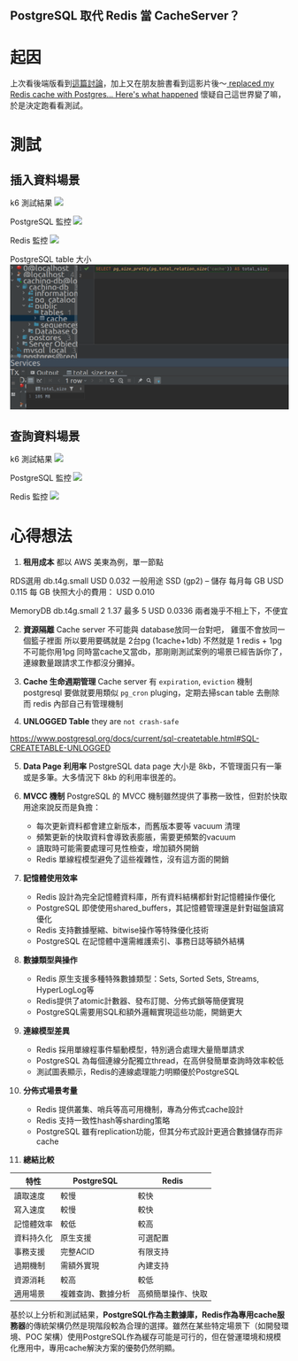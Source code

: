 PostgreSQL 取代 Redis 當 CacheServer？
---

# 起因
上次看後端版看到[這篇討論](https://www.facebook.com/groups/backendtw/posts/3600523966748120)，加上又在朋友臉書看到這影片後～[ replaced my Redis cache with Postgres... Here's what happened](https://youtu.be/KWaShWxJzxQ?si=TaK7969JMoCJdZhm)
懷疑自己這世界變了嘛，於是決定跑看看測試。

# 測試
## 插入資料場景

k6 測試結果
![](/images/insert_benchmark.bmp)

PostgreSQL 監控
![](/images/insert_pg_monitor.bmp)

Redis 監控
![](/images/insert_redis_monitor.bmp)

PostgreSQL table 大小
![](/images/pg_table_size.bmp)

## 查詢資料場景

k6 測試結果
![](/images/query_benchmark.bmp)

PostgreSQL 監控
![](/images/query_pg_monitor.bmp)

Redis 監控
![](/images/query_redis_monitor.bmp)

# 心得想法

1. **租用成本**
都以 AWS 美東為例，單一節點

RDS選用 db.t4g.small USD 0.032
一般用途 SSD (gp2) – 儲存 每月每 GB USD 0.115
每 GB 快照大小的費用： USD 0.010

MemoryDB db.t4g.small 2 1.37 最多 5 USD 0.0336
兩者幾乎不相上下，不便宜

2. **資源隔離**
Cache server 不可能與 database放同一台對吧，
雞蛋不會放同一個籃子裡面
所以要用要碼就是 2台pg (1cache+1db)
不然就是 1 redis + 1pg
不可能你用1pg 同時當cache又當db，那剛剛測試案例的場景已經告訴你了，連線數量跟請求工作都沒分攤掉。

3. **Cache 生命週期管理**
Cache server 有 `expiration`, `eviction` 機制
postgresql 要做就要用類似 `pg_cron` pluging，定期去掃scan table 去刪除
而 redis 內部自己有管理機制

4. **UNLOGGED Table**
they are `not crash-safe`

https://www.postgresql.org/docs/current/sql-createtable.html#SQL-CREATETABLE-UNLOGGED

5. **Data Page 利用率**
PostgreSQL data page 大小是 8kb，不管理面只有一筆或是多筆。大多情況下 8kb 的利用率很差的。

6. **MVCC 機制**
PostgreSQL 的 MVCC 機制雖然提供了事務一致性，但對於快取用途來說反而是負擔：
   - 每次更新資料都會建立新版本，而舊版本要等 vacuum 清理
   - 頻繁更新的快取資料會導致表膨脹，需要更頻繁的vacuum
   - 讀取時可能需要處理可見性檢查，增加額外開銷
   - Redis 單線程模型避免了這些複雜性，沒有這方面的開銷

1. **記憶體使用效率**
   - Redis 設計為完全記憶體資料庫，所有資料結構都針對記憶體操作優化
   - PostgreSQL 即使使用shared_buffers，其記憶體管理還是針對磁盤讀寫優化
   - Redis 支持數據壓縮、bitwise操作等特殊優化技術
   - PostgreSQL 在記憶體中還需維護索引、事務日誌等額外結構

2. **數據類型與操作**
   - Redis 原生支援多種特殊數據類型：Sets, Sorted Sets, Streams, HyperLogLog等
   - Redis提供了atomic計數器、發布訂閱、分佈式鎖等簡便實現
   - PostgreSQL需要用SQL和額外邏輯實現這些功能，開銷更大

3. **連線模型差異**
   - Redis 採用單線程事件驅動模型，特別適合處理大量簡單請求
   - PostgreSQL 為每個連線分配獨立thread，在高併發簡單查詢時效率較低
   - 測試圖表顯示，Redis的連線處理能力明顯優於PostgreSQL

4.  **分佈式場景考量**
    - Redis 提供叢集、哨兵等高可用機制，專為分佈式cache設計
    - Redis 支持一致性hash等sharding策略
    - PostgreSQL 雖有replication功能，但其分布式設計更適合數據儲存而非cache

5.  **總結比較**

| 特性 | PostgreSQL | Redis |
|------|------------|-------|
| 讀取速度 | 較慢 | 較快 |
| 寫入速度 | 較慢 | 較快 |
| 記憶體效率 | 較低 | 較高 |
| 資料持久化 | 原生支援 | 可選配置 |
| 事務支援 | 完整ACID | 有限支持 |
| 過期機制 | 需額外實現 | 內建支持 |
| 資源消耗 | 較高 | 較低 |
| 適用場景 | 複雜查詢、數據分析 | 高頻簡單操作、快取 |

基於以上分析和測試結果，**PostgreSQL作為主數據庫，Redis作為專用cache服務器**的傳統架構仍然是現階段較為合理的選擇。雖然在某些特定場景下（如開發環境、POC 架構）使用PostgreSQL作為緩存可能是可行的，但在營運環境和規模化應用中，專用cache解決方案的優勢仍然明顯。